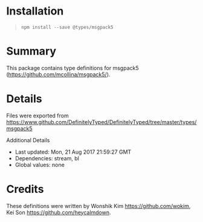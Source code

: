 # Installation
> `npm install --save @types/msgpack5`

# Summary
This package contains type definitions for msgpack5 (https://github.com/mcollina/msgpack5/).

# Details
Files were exported from https://www.github.com/DefinitelyTyped/DefinitelyTyped/tree/master/types/msgpack5

Additional Details
 * Last updated: Mon, 21 Aug 2017 21:59:27 GMT
 * Dependencies: stream, bl
 * Global values: none

# Credits
These definitions were written by Wonshik Kim <https://github.com/wokim>, Kei Son <https://github.com/heycalmdown>.
